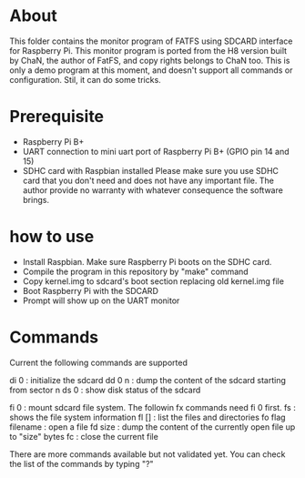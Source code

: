 # About
This folder contains the monitor program of FATFS using SDCARD interface for Raspberry Pi.
This monitor program is ported from the H8 version built by ChaN, the author of FatFS, and copy rights belongs to ChaN too.
This is only a demo program at this moment, and doesn't support all commands or configuration. Stil, it can do some tricks.

# Prerequisite
- Raspberry Pi B+
- UART connection to mini uart port of Raspberry Pi B+ (GPIO pin 14 and 15)
- SDHC card with Raspbian installed
Please make sure you use SDHC card that you don't need and does not have any important file. The author provide no warranty with whatever consequence the software brings.

# how to use
- Install Raspbian. Make sure Raspberry Pi boots on the SDHC card.
- Compile the program in this repository by "make" command
- Copy kernel.img to sdcard's boot section replacing old kernel.img file
- Boot Raspberry Pi with the SDCARD
- Prompt will show up on the UART monitor

# Commands
Current the following commands are supported

di 0 : initialize the sdcard
dd 0 n : dump the content of the sdcard starting from sector n
ds 0 : show disk status of the sdcard

fi 0 : mount sdcard file system. The followin fx commands need fi 0 first.
fs : shows the file system information
fl [<path>] : list the files and directories
fo flag filename : open a file
fd size : dump the content of the currently open file up to "size" bytes
fc : close the current file

There are more commands available but not validated yet.
You can check the list of the commands by typing "?"

